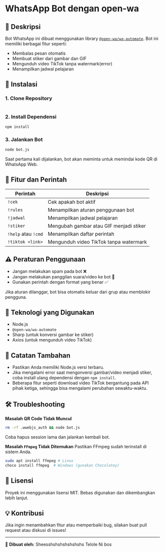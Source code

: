 # WhatsApp Bot dengan open-wa

## 📌 Deskripsi
Bot WhatsApp ini dibuat menggunakan library [`@open-wa/wa-automate`](https://github.com/open-wa/wa-automate-nodejs). Bot ini memiliki berbagai fitur seperti:
- Membalas pesan otomatis
- Membuat stiker dari gambar dan GIF
- Mengunduh video TikTok tanpa watermark(error)
- Menampilkan jadwal pelajaran

## 🚀 Instalasi
### 1. Clone Repository
```sh
```

### 2. Install Dependensi
```sh
npm install
```

### 3. Jalankan Bot
```sh
node bot.js
```

Saat pertama kali dijalankan, bot akan meminta untuk memindai kode QR di WhatsApp Web.

## 📌 Fitur dan Perintah
| Perintah | Deskripsi |
|----------|------------|
| `!cek` | Cek apakah bot aktif |
| `!rules` | Menampilkan aturan penggunaan bot |
| `!jadwal` | Menampilkan jadwal pelajaran |
| `!stiker` | Mengubah gambar atau GIF menjadi stiker |
| `!help` atau `!cmd` | Menampilkan daftar perintah |
| `!tiktok <link>` | Mengunduh video TikTok tanpa watermark |

## ⚠️ Peraturan Penggunaan
- Jangan melakukan spam pada bot ❌
- Jangan melakukan panggilan suara/video ke bot 📵
- Gunakan perintah dengan format yang benar ✅

Jika aturan dilanggar, bot bisa otomatis keluar dari grup atau memblokir pengguna.

## 🔧 Teknologi yang Digunakan
- Node.js
- `@open-wa/wa-automate`
- Sharp (untuk konversi gambar ke stiker)
- Axios (untuk mengunduh video TikTok)

## 📌 Catatan Tambahan
- Pastikan Anda memiliki Node.js versi terbaru.
- Jika mengalami error saat mengonversi gambar/video menjadi stiker, coba install ulang dependensi dengan `npm install`.
- Beberapa fitur seperti download video TikTok bergantung pada API pihak ketiga, sehingga bisa mengalami perubahan sewaktu-waktu.

## 🛠 Troubleshooting
**Masalah QR Code Tidak Muncul**
```sh
rm -rf .wwebjs_auth && node bot.js
```
Coba hapus session lama dan jalankan kembali bot.

**Masalah `FFmpeg` Tidak Ditemukan**
Pastikan FFmpeg sudah terinstall di sistem Anda.
```sh
sudo apt install ffmpeg # Linux
choco install ffmpeg  # Windows (gunakan Chocolatey)
```

## 📜 Lisensi
Proyek ini menggunakan lisensi MIT. Bebas digunakan dan dikembangkan lebih lanjut.

## 💡 Kontribusi
Jika ingin menambahkan fitur atau memperbaiki bug, silakan buat pull request atau diskusi di issues!

---
📌 **Dibuat oleh:** Sheesshshshshshshshs Telole Ni bos


